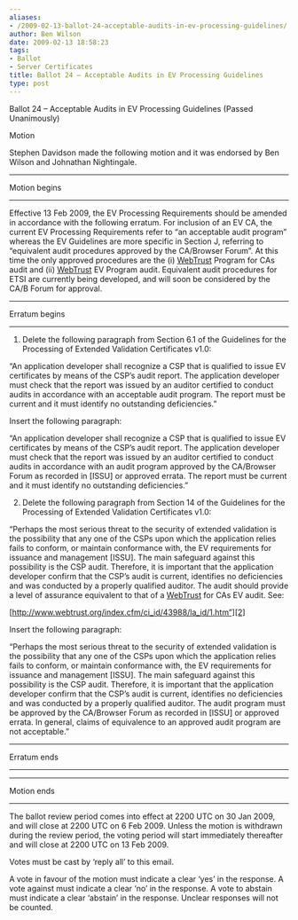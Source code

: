 ```yaml
---
aliases:
- /2009-02-13-ballot-24-acceptable-audits-in-ev-processing-guidelines/
author: Ben Wilson
date: 2009-02-13 18:58:23
tags:
- Ballot
- Server Certificates
title: Ballot 24 – Acceptable Audits in EV Processing Guidelines
type: post
---
```


Ballot 24 – Acceptable Audits in EV Processing Guidelines (Passed Unanimously)

Motion

Stephen Davidson made the following motion and it was endorsed by Ben Wilson and Johnathan Nightingale.

______________________________________________________________________

Motion begins

______________________________________________________________________

Effective 13 Feb 2009, the EV Processing Requirements should be amended in accordance with the following erratum. For inclusion of an EV CA, the current EV Processing Requirements refer to “an acceptable audit program” whereas the EV Guidelines are more specific in Section J, referring to “equivalent audit procedures approved by the CA/Browser Forum”. At this time the only approved procedures are the (i) [WebTrust][1] Program for CAs audit and (ii) [WebTrust][1] EV Program audit. Equivalent audit procedures for ETSI are currently being developed, and will soon be considered by the CA/B Forum for approval.

______________________________________________________________________

Erratum begins

______________________________________________________________________

1. Delete the following paragraph from Section 6.1 of the Guidelines for the Processing of Extended Validation Certificates v1.0:

“An application developer shall recognize a CSP that is qualified to issue EV certificates by means of the CSP’s audit report. The application developer must check that the report was issued by an auditor certified to conduct audits in accordance with an acceptable audit program. The report must be current and it must identify no outstanding deficiencies.”

Insert the following paragraph:

“An application developer shall recognize a CSP that is qualified to issue EV certificates by means of the CSP’s audit report. The application developer must check that the report was issued by an auditor certified to conduct audits in accordance with an audit program approved by the CA/Browser Forum as recorded in \[ISSU\] or approved errata. The report must be current and it must identify no outstanding deficiencies.”

2. Delete the following paragraph from Section 14 of the Guidelines for the Processing of Extended Validation Certificates v1.0:

“Perhaps the most serious threat to the security of extended validation is the possibility that any one of the CSPs upon which the application relies fails to conform, or maintain conformance with, the EV requirements for issuance and management \[ISSU\]. The main safeguard against this possibility is the CSP audit. Therefore, it is important that the application developer confirm that the CSP’s audit is current, identifies no deficiencies and was conducted by a properly qualified auditor. The audit should provide a level of assurance equivalent to that of a [WebTrust][1] for CAs EV audit. See:

[http://www.webtrust.org/index.cfm/ci_id/43988/la_id/1.htm”][2]

Insert the following paragraph:

“Perhaps the most serious threat to the security of extended validation is the possibility that any one of the CSPs upon which the application relies fails to conform, or maintain conformance with, the EV requirements for issuance and management \[ISSU\]. The main safeguard against this possibility is the CSP audit. Therefore, it is important that the application developer confirm that the CSP’s audit is current, identifies no deficiencies and was conducted by a properly qualified auditor. The audit program must be approved by the CA/Browser Forum as recorded in \[ISSU\] or approved errata. In general, claims of equivalence to an approved audit program are not acceptable.”

______________________________________________________________________

Erratum ends

______________________________________________________________________

______________________________________________________________________

Motion ends

______________________________________________________________________

The ballot review period comes into effect at 2200 UTC on 30 Jan 2009, and will close at 2200 UTC on 6 Feb 2009. Unless the motion is withdrawn during the review period, the voting period will start immediately thereafter and will close at 2200 UTC on 13 Feb 2009.

Votes must be cast by ‘reply all’ to this email.

A vote in favour of the motion must indicate a clear ‘yes’ in the response. A vote against must indicate a clear ‘no’ in the response. A vote to abstain must indicate a clear ‘abstain’ in the response. Unclear responses will not be counted.

[1]: /wiki/WebTrust
[2]: http://www.webtrust.org/index.cfm/ci_id/43988/la_id/1.htm%E2%80%9D